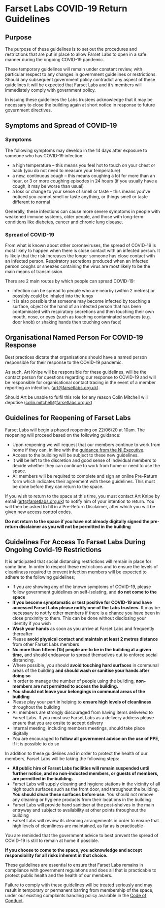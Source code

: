 # Farset Labs COVID-19 Return Guidelines 

## Purpose

The purpose of these guidelines is to set out the procedures and restrictions that are put in place to allow Farset Labs to open in a safe manner during the ongoing COVID-19 pandemic.

These temporary guidelines will remain under constant review, with particular respect to any changes in government guidelines or restrictions. Should any subsequent government policy contradict any aspect of these guidelines it will be expected that Farset Labs and it’s members will immediately comply with government policy.

In issuing these guidelines the Labs trustees acknowledge that it may be necessary to close the building again at short notice in response to future government directives.

## Symptoms and Spread of COVID-19

### Symptoms

The following symptoms may develop in the 14 days after exposure to someone who has COVID-19 infection:

- a high temperature – this means you feel hot to touch on your chest or back (you do not need to measure your temperature)
- a new, continuous cough – this means coughing a lot for more than an hour, or 3 or more coughing episodes in 24 hours (if you usually have a cough, it may be worse than usual)
- a loss or change to your sense of smell or taste – this means you've noticed you cannot smell or taste anything, or things smell or taste different to normal

Generally, these infections can cause more severe symptoms in people with weakened immune systems, older people, and those with long-term conditions like diabetes, cancer and chronic lung disease.

### Spread of COVID-19

From what is known about other coronaviruses, the spread of COVID-19 is most likely to happen when there is close contact with an infected person. It is likely that the risk increases the longer someone has close contact with an infected person. Respiratory secretions produced when an infected person coughs or sneezes containing the virus are most likely to be the main means of transmission.

There are 2 main routes by which people can spread COVID-19:

- infection can be spread to people who are nearby (within 2 metres) or possibly could be inhaled into the lungs
- it is also possible that someone may become infected by touching a surface, object or the hand of an infected person that has been contaminated with respiratory secretions and then touching their own mouth, nose, or eyes (such as touching contaminated surfaces (e.g. door knob) or shaking hands then touching own face)

## Organisational Named Person For COVID-19 Response

Best practices dictate that organisations should have a named person responsible for their response to the COVID-19 pandemic.  

As such, Art Knipe will be responsible for these guidelines, will be the contact person for questions regarding our response to COVID-19 and will be responsible for organisational contact tracing in the event of a member reporting an infection. ([art@farsetlabs.org.uk](mailto:art@farsetlabs.org.uk)).

Should Art be unable to fulfil this role for any reason Colin Mitchell will deputise ([colin.mitchell@farsetlabs.org.uk](mailto:colin.mitchell@farsetlabs.org.uk)) 

## Guidelines for Reopening of Farset Labs

Farset Labs will begin a phased reopening on 22/06/20 at 10am. The reopening will proceed based on the following guidance:

- Upon reopening we will request that our members continue to work from home if they can, in line with the [guidance from the NI Executive](https://www.executiveoffice-ni.gov.uk/sites/default/files/publications/execoffice/execuitveour-approach-to-decision-making.pdf). 
- Access to the building will be subject to these new guidelines.
- It will be left to the discretion and good sense of individual members to decide whether they can continue to work from home or need to use the space.
- All members will be required to complete and sign an online Pre-Return form which indicates their agreement with these guidelines. This must be done before they can return to the space.

If you wish to return to the space at this time, you must contact Art Knipe by email ([art@farsetlabs.org.uk](mailto:art@farsetlabs.org.uk)) to notify him of your intention to return. You will then be asked to fill in a Pre-Return Disclaimer, after which you will be given new access control codes.

**Do not return to the space if you have not already digitally signed the pre-return disclaimer as you will not be permitted in the building**

## Guidelines For Access To Farset Labs During Ongoing Covid-19 Restrictions

It is anticipated that social distancing restrictions will remain in place for some time. In order to respect these restrictions and to ensure the levels of cleanliness required to prevent infection members will be expected to adhere to the following guidelines;

- If you are showing any of the known symptoms of COVID-19, please follow government guidelines on self-Isolating, and **do not come to the space**
- **If you become symptomatic or test positive for COVID-19 and have accessed Farset Labs please notify one of the Labs trustees.** It may be necessary to notify other members if there is a chance you have been in close proximity to them. This can be done without disclosing your identity if you wish
- **Wash your hands** as soon as you arrive at Farset Labs and frequently thereafter
- Please **avoid physical contact and maintain at least 2 metres distance** from other Farset Labs members
- **No more than fifteen (15) people are to be in the building at a given time,** and should endeavour to spread themselves out to enforce social distancing.
- Where possible, you should **avoid touching hard surfaces** in communal areas of the building **and should wash or sanitise your hands after doing so**
- In order to manage the number of people using the building, **non-members are not permitted to access the building.** 
- **You should not leave your belongings in communal areas of the building**
- Please play your part in helping to **ensure high levels of cleanliness** throughout the building
- All members are strongly discouraged from having items delivered to Farset Labs. If you must use Farset Labs as a delivery address please ensure that you are onsite to accept delivery
- Internal meeting, including members meetings, should take place digitally
- You are encouraged to **follow all government advice on the use of PPE**, if it is possible to do so

In addition to these guidelines and in order to protect the health of our members, Farset Labs will be taking the following steps:

- **All public hire of Farset Labs facilities will remain suspended until further notice, and no non-inducted members, or guests of members, are permitted in the building.**
- Farset Labs will supply cleaning and hygiene stations in the vicinity of all high touch surfaces such as the front door, and throughout the building. **You should clean these surfaces before use**. You should not remove any cleaning or hygiene products from their locations in the building
- Farset Labs will provide hand sanitiser at the post-shelves in the main entryway and subject to availability at other points throughout the building
- Farset Labs will review its cleaning arrangements in order to ensure that high levels of cleanliness are maintained, as far as is practicable

You are reminded that the government advice to best prevent the spread of COVID-19 is still to remain at home if possible. 

**If you choose to come to the space, you acknowledge and accept responsibility for all risks inherent in that choice.**

These guidelines are essential to ensure that Farset Labs remains in compliance with government regulations and does all that is practicable to protect public health and the health of our members. 

Failure to comply with these guidelines will be treated seriously and may result in temporary or permanent barring from membership of the space, under our existing complaints handling policy available in the [Code of Conduct](/about/code_of_conduct).
